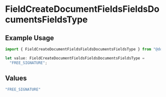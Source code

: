 # FieldCreateDocumentFieldsFieldsDocumentsFieldsType

## Example Usage

```typescript
import { FieldCreateDocumentFieldsFieldsDocumentsFieldsType } from "@documenso/sdk-typescript/models/operations";

let value: FieldCreateDocumentFieldsFieldsDocumentsFieldsType =
  "FREE_SIGNATURE";
```

## Values

```typescript
"FREE_SIGNATURE"
```